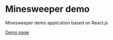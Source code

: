 # Minesweeper demo

Minesweeper demo application based on React.js

[Demo page](https://vladgalafm.github.io/Minesweeper/)
